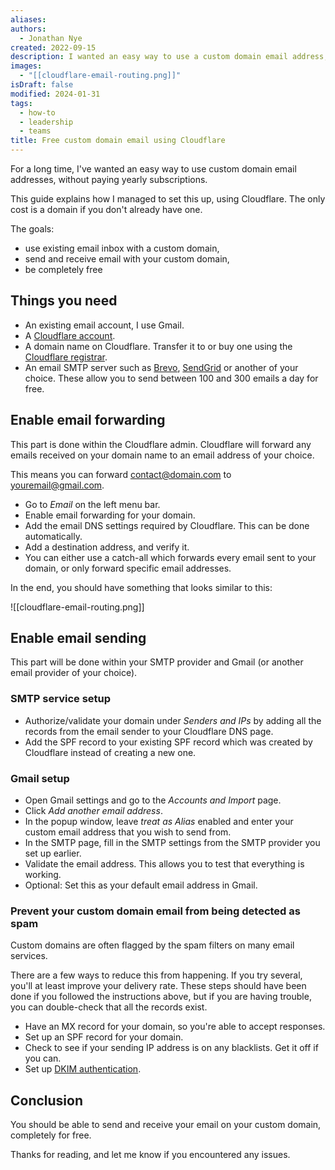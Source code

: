 ```yaml
---
aliases: 
authors:
  - Jonathan Nye
created: 2022-09-15
description: I wanted an easy way to use a custom domain email address, without paying yearly subscriptions. This guide explains the steps required to do so.
images:
  - "[[cloudflare-email-routing.png]]"
isDraft: false
modified: 2024-01-31
tags:
  - how-to
  - leadership
  - teams
title: Free custom domain email using Cloudflare
---
```


For a long time, I've wanted an easy way to use custom domain email addresses, without paying yearly subscriptions.

This guide explains how I managed to set this up, using Cloudflare. The only cost is a domain if you don't already have one.

The goals:

- use existing email inbox with a custom domain,
- send and receive email with your custom domain,
- be completely free

## Things you need

- An existing email account, I use Gmail.
- A [Cloudflare account](https://www.cloudflare.com/).
- A domain name on Cloudflare. Transfer it to or buy one using the [Cloudflare registrar](https://www.cloudflare.com/products/registrar/).
- An email SMTP server such as [Brevo](https://www.brevo.com/), [SendGrid](https://sendgrid.com/) or another of your choice. These allow you to send between 100 and 300 emails a day for free.

## Enable email forwarding

This part is done within the Cloudflare admin.
Cloudflare will forward any emails received on your domain name to an email address of your choice.

This means you can forward contact@domain.com to youremail@gmail.com.

- Go to _Email_ on the left menu bar.
- Enable email forwarding for your domain.
- Add the email DNS settings required by Cloudflare. This can be done automatically.
- Add a destination address, and verify it.
- You can either use a catch-all which forwards every email sent to your domain, or only forward specific email addresses.

In the end, you should have something that looks similar to this:

![[cloudflare-email-routing.png]]

## Enable email sending

This part will be done within your SMTP provider and Gmail (or another email provider of your choice).

### SMTP service setup

- Authorize/validate your domain under *Senders and IPs* by adding all the records from the email sender to your Cloudflare DNS page.
- Add the SPF record to your existing SPF record which was created by Cloudflare instead of creating a new one.

### Gmail setup

- Open Gmail settings and go to the _Accounts and Import_ page.
- Click _Add another email address_.
- In the popup window, leave _treat as Alias_ enabled and enter your custom email address that you wish to send from.
- In the SMTP page, fill in the SMTP settings from the SMTP provider you set up earlier.
- Validate the email address. This allows you to test that everything is working.
- Optional: Set this as your default email address in Gmail.

### Prevent your custom domain email from being detected as spam

Custom domains are often flagged by the spam filters on many email services.

There are a few ways to reduce this from happening.
If you try several, you'll at least improve your delivery rate.
These steps should have been done if you followed the instructions above, but if you are having trouble, you can double-check that all the records exist.

- Have an MX record for your domain, so you're able to accept responses.
- Set up an SPF record for your domain.
- Check to see if your sending IP address is on any blacklists. Get it off if you can.
- Set up [DKIM authentication](http://dkim.org/).

## Conclusion

You should be able to send and receive your email on your custom domain, completely for free.

Thanks for reading, and let me know if you encountered any issues.
